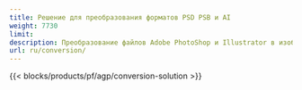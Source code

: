 ```yaml
---
title: Решение для преобразования форматов PSD PSB и AI
weight: 7730
limit: 
description: Преобразование файлов Adobe PhotoShop и Illustrator в изображения и другие форматы
url: ru/conversion/
---
```


{{< blocks/products/pf/agp/conversion-solution >}} 
